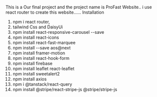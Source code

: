This is a Our final project and the project name is ProFast Website..
i use react router to create this website......
Installation

1. npm i react router,
2. tailwind Css and DaisyUi
3. npm install react-responsive-carousel --save
4. npm install react-icons
5. npm install react-fast-marquee
6. npm install --save aos@next
7. npm install framer-motion
8. npm install react-hook-form
9. npm install firebase
10. npm install leaflet react-leaflet
11. npm install sweetalert2
12. npm install axios
13. npm i @tanstack/react-query
14. npm install @stripe/react-stripe-js @stripe/stripe-js
